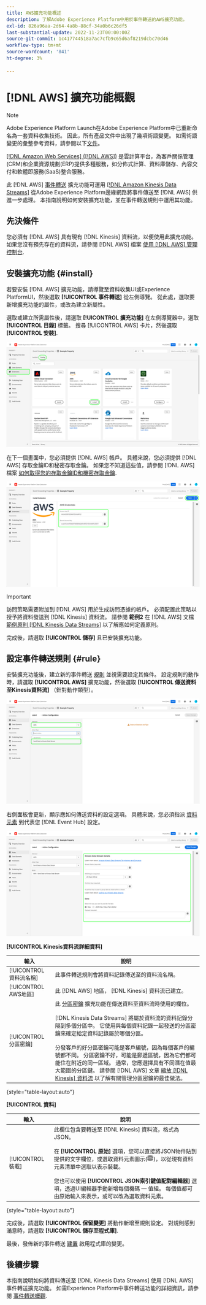 ```yaml
---
title: AWS擴充功能概述
description: 了解Adobe Experience Platform中用於事件轉送的AWS擴充功能。
exl-id: 826a96aa-2d64-4a8b-88cf-34a0b6c26df5
last-substantial-update: 2022-11-23T00:00:00Z
source-git-commit: 1c417744518a7ac7cfb9c65d6af8219dcbc70d46
workflow-type: tm+mt
source-wordcount: '841'
ht-degree: 3%

---
```


# [!DNL AWS] 擴充功能概觀

>[!NOTE]
>
>Adobe Experience Platform Launch在Adobe Experience Platform中已重新命名為一套資料收集技術。 因此，所有產品文件中出現了幾項術語變更。 如需術語變更的彙整參考資料，請參閱以下[文件](../../../term-updates.md)。

[[!DNL Amazon Web Services] ([!DNL AWS])](https://aws.amazon.com/) 是雲計算平台，為客戶關係管理(CRM)和企業資源規劃(ERP)提供多種服務，如分佈式計算、資料庫儲存、內容交付和軟體即服務(SaaS)整合服務。

此 [!DNL AWS] [事件轉送](../../../ui/event-forwarding/overview.md) 擴充功能可運用 [[!DNL Amazon Kinesis Data Streams]](https://docs.aws.amazon.com/streams/latest/dev/introduction.html) 從Adobe Experience Platform邊緣網路將事件傳送至 [!DNL AWS] 供進一步處理。 本指南說明如何安裝擴充功能，並在事件轉送規則中運用其功能。

## 先決條件

您必須有 [!DNL AWS] 具有現有 [!DNL Kinesis] 資料流，以便使用此擴充功能。 如果您沒有預先存在的資料流，請參閱 [!DNL AWS] 檔案 [使用 [!DNL AWS] 管理控制台](https://docs.aws.amazon.com/streams/latest/dev/how-do-i-create-a-stream.html).

## 安裝擴充功能 {#install}

若要安裝 [!DNL AWS] 擴充功能，請導覽至資料收集UI或Experience PlatformUI，然後選取 **[!UICONTROL 事件轉送]** 從左側導覽。 從此處，選取要新增擴充功能的屬性，或改為建立新屬性。

選取或建立所需屬性後，請選取 **[!UICONTROL 擴充功能]** 在左側導覽器中，選取 **[!UICONTROL 目錄]** 標籤。 搜尋 [!UICONTROL AWS] 卡片，然後選取 **[!UICONTROL 安裝]**.

![此 [!UICONTROL 安裝] 按鈕 [!UICONTROL AWS] 擴充功能。](../../../images/extensions/server/aws/install.png)

在下一個畫面中，您必須提供 [!DNL AWS] 帳戶。 具體來說，您必須提供 [!DNL AWS] 存取金鑰ID和秘密存取金鑰。 如果您不知道這些值，請參閱 [!DNL AWS] 檔案 [如何取得您的存取金鑰ID和機密存取金鑰](https://docs.aws.amazon.com/powershell/latest/userguide/pstools-appendix-sign-up.html).

![擴充功能組態檢視中新增的存取金鑰ID和機密存取金鑰。](../../../images/extensions/server/aws/credentials.png)

>[!IMPORTANT]
>
>訪問策略需要附加到 [!DNL AWS] 用於生成訪問憑據的帳戶。 必須配置此策略以授予將資料發送到 [!DNL Kinesis] 資料流。 請參閱 **範例2** 在 [!DNL AWS] 文檔 [範例原則 [!DNL Kinesis Data Streams]](https://docs.aws.amazon.com/streams/latest/dev/controlling-access.html#kinesis-using-iam-examples) 以了解應如何定義原則。

完成後，請選取 **[!UICONTROL 儲存]** 且已安裝擴充功能。

## 設定事件轉送規則 {#rule}

安裝擴充功能後，建立新的事件轉送 [規則](../../../ui/managing-resources/rules.md) 並視需要設定其條件。 設定規則的動作時，請選取 **[!UICONTROL AWS]** 擴充功能，然後選取 **[!UICONTROL 傳送資料至Kinesis資料流]** （針對動作類型）。

![此 [!UICONTROL 傳送資料至Kinesis資料流] 在資料收集UI中為規則選取的動作類型。](../../../images/extensions/server/aws/select-action-type.png)

右側面板會更新，顯示應如何傳送資料的設定選項。 具體來說，您必須指派 [資料元素](../../../ui/managing-resources/data-elements.md) 到代表您 [!DNL Event Hub] 設定。

![的設定選項 [!UICONTROL 傳送資料至Kinesis資料流] UI中顯示的動作類型。](../../../images/extensions/server/aws/data-stream-details.png)

**[!UICONTROL Kinesis資料流詳細資料]**

| 輸入 | 說明 |
| --- | --- |
| [!UICONTROL 資料流名稱] | 此事件轉送規則會將資料記錄傳送至的資料流名稱。 |
| [!UICONTROL AWS地區] | 此 [!DNL AWS] 地區， [!DNL Kinesis] 資料流已建立。 |
| [!UICONTROL 分區密鑰] | 此 [分區密鑰](https://docs.aws.amazon.com/streams/latest/dev/key-concepts.html#partition-key) 擴充功能在傳送資料至資料流時使用的欄位。<br><br>[!DNL Kinesis Data Streams] 將屬於資料流的資料記錄分隔到多個分區中。 它使用與每個資料記錄一起發送的分區密鑰來確定給定資料記錄屬於哪個分區。<br><br>分發客戶的好分區密鑰可能是客戶編號，因為每個客戶的編號都不同。 分區密鑰不好，可能是郵遞區號，因為它們都可能住在附近的同一區域。 通常，您應選擇具有不同潛在值最大範圍的分區鍵。 請參閱 [!DNL AWS] 文章 [縮放 [!DNL Kinesis] 資料流](https://aws.amazon.com/blogs/big-data/under-the-hood-scaling-your-kinesis-data-streams/) 以了解有關管理分區密鑰的最佳做法。 |

{style="table-layout:auto"}

**[!UICONTROL 資料]**

| 輸入 | 說明 |
| --- | --- |
| [!UICONTROL 裝載] | 此欄位包含要轉送至 [!DNL Kinesis] 資料流，格式為JSON。<br><br>在 **[!UICONTROL 原始]** 選項，您可以直接將JSON物件貼到提供的文字欄位，或選取資料元素圖示(![資料集圖示](../../../images/extensions/server/aws/data-element-icon.png))，以從現有資料元素清單中選取以表示裝載。<br><br>您也可以使用 **[!UICONTROL JSON索引鍵值配對編輯器]** 選項，透過UI編輯器手動新增每個機碼 — 值組。 每個值都可由原始輸入來表示，或可以改為選取資料元素。 |

{style="table-layout:auto"}

完成後，請選取 **[!UICONTROL 保留變更]** 將動作新增至規則設定。 對規則感到滿意時，請選取 **[!UICONTROL 儲存至程式庫]**.

最後，發佈新的事件轉送 [建置](../../../ui/publishing/builds.md) 啟用程式庫的變更。

## 後續步驟

本指南說明如何將資料傳送至 [!DNL Kinesis Data Streams] 使用 [!DNL AWS] 事件轉送擴充功能。 如需Experience Platform中事件轉送功能的詳細資訊，請參閱 [事件轉送概觀](../../../ui/event-forwarding/overview.md).

